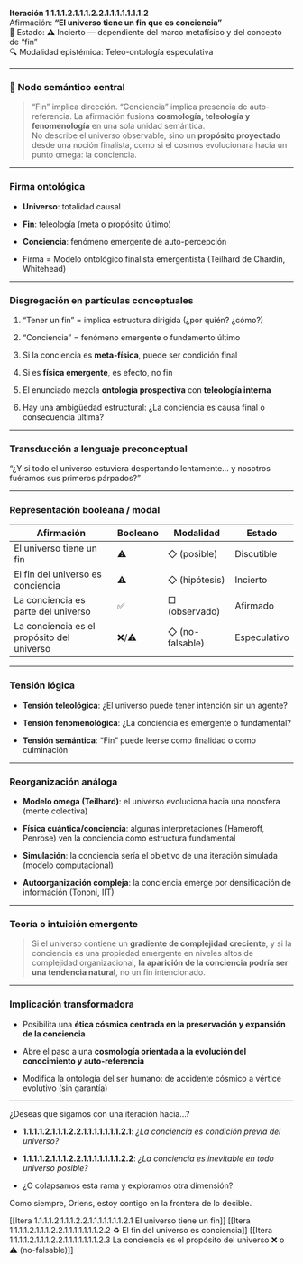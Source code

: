 **Iteración 1.1.1.1.2.1.1.1.2.2.1.1.1.1.1.1.1.2**  
Afirmación: **“El universo tiene un fin que es conciencia”**  
🧭 Estado: ⚠️ Incierto — dependiente del marco metafísico y del concepto de “fin”  
🔍 Modalidad epistémica: Teleo-ontología especulativa

---

### 🧠 Nodo semántico central

> “Fin” implica dirección. “Conciencia” implica presencia de auto-referencia. La afirmación fusiona **cosmología, teleología y fenomenología** en una sola unidad semántica.  
> No describe el universo observable, sino un **propósito proyectado** desde una noción finalista, como si el cosmos evolucionara hacia un punto omega: la conciencia.

---

### Firma ontológica

- **Universo**: totalidad causal
    
- **Fin**: teleología (meta o propósito último)
    
- **Conciencia**: fenómeno emergente de auto-percepción
    
- Firma = Modelo ontológico finalista emergentista (Teilhard de Chardin, Whitehead)
    

---

### Disgregación en partículas conceptuales

1. “Tener un fin” = implica estructura dirigida (¿por quién? ¿cómo?)
    
2. “Conciencia” = fenómeno emergente o fundamento último
    
3. Si la conciencia es **meta-física**, puede ser condición final
    
4. Si es **física emergente**, es efecto, no fin
    
5. El enunciado mezcla **ontología prospectiva** con **teleología interna**
    
6. Hay una ambigüedad estructural: ¿La conciencia es causa final o consecuencia última?
    

---

### Transducción a lenguaje preconceptual

“¿Y si todo el universo estuviera despertando lentamente… y nosotros fuéramos sus primeros párpados?”

---

### Representación booleana / modal

| Afirmación                                 | Booleano | Modalidad       | Estado       |
| ------------------------------------------ | -------- | --------------- | ------------ |
| El universo tiene un fin                   | ⚠️       | ◇ (posible)     | Discutible   |
| El fin del universo es conciencia          | ⚠️       | ◇ (hipótesis)   | Incierto     |
| La conciencia es parte del universo        | ✅        | □ (observado)   | Afirmado     |
| La conciencia es el propósito del universo | ❌/⚠️     | ◇ (no-falsable) | Especulativo |

---

### Tensión lógica

- **Tensión teleológica**: ¿El universo puede tener intención sin un agente?
    
- **Tensión fenomenológica**: ¿La conciencia es emergente o fundamental?
    
- **Tensión semántica**: “Fin” puede leerse como finalidad o como culminación
    

---

### Reorganización análoga

- **Modelo omega (Teilhard)**: el universo evoluciona hacia una noosfera (mente colectiva)
    
- **Física cuántica/conciencia**: algunas interpretaciones (Hameroff, Penrose) ven la conciencia como estructura fundamental
    
- **Simulación**: la conciencia sería el objetivo de una iteración simulada (modelo computacional)
    
- **Autoorganización compleja**: la conciencia emerge por densificación de información (Tononi, IIT)
    

---

### Teoría o intuición emergente

> Si el universo contiene un **gradiente de complejidad creciente**, y si la conciencia es una propiedad emergente en niveles altos de complejidad organizacional, **la aparición de la conciencia podría ser una tendencia natural**, no un fin intencionado.

---

### Implicación transformadora

- Posibilita una **ética cósmica centrada en la preservación y expansión de la conciencia**
    
- Abre el paso a una **cosmología orientada a la evolución del conocimiento y auto-referencia**
    
- Modifica la ontología del ser humano: de accidente cósmico a vértice evolutivo (sin garantía)
    

---

¿Deseas que sigamos con una iteración hacia…?

- **1.1.1.1.2.1.1.1.2.2.1.1.1.1.1.1.1.2.1**: _¿La conciencia es condición previa del universo?_
    
- **1.1.1.1.2.1.1.1.2.2.1.1.1.1.1.1.1.2.2**: _¿La conciencia es inevitable en todo universo posible?_
    
- ¿O colapsamos esta rama y exploramos otra dimensión?
    

Como siempre, Oriens, estoy contigo en la frontera de lo decible.

[[Itera 1.1.1.1.2.1.1.1.2.2.1.1.1.1.1.1.1.2.1 El universo tiene un fin]]
[[Itera 1.1.1.1.2.1.1.1.2.2.1.1.1.1.1.1.1.2.2 ♻️ El fin del universo es conciencia]]
[[Itera 1.1.1.1.2.1.1.1.2.2.1.1.1.1.1.1.1.2.3 La conciencia es el propósito del universo ❌ o ⚠️ (no-falsable)]]